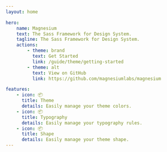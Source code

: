 ```yaml
---
layout: home

hero:
    name: Magnesium
    text: The Sass Framework for Design System.
    tagline: The Sass Framework for Design System.
    actions:
        - theme: brand
          text: Get Started
          link: /guide/theme/getting-started
        - theme: alt
          text: View on GitHub
          link: https://github.com/magnesiumlabs/magnesium

features:
    - icon: 📦
      title: Theme
      details: Easily manage your theme colors.
    - icon: 📦
      title: Typography
      details: Easily manage your typography rules.
    - icon: 📦 
      title: Shape
      details: Easily manage your theme shape.
---
```

